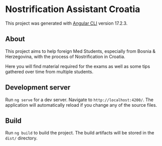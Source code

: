 # Nostrification Assistant Croatia

This project was generated with [Angular CLI](https://github.com/angular/angular-cli) version 17.2.3.

## About

This project aims to help foreign Med Students, especially from Bosnia & Herzegovina, with the process of Nostrification in Croatia.

Here you will find material required for the exams as well as some tips gathered over time from multiple students.

## Development server

Run `ng serve` for a dev server. Navigate to `http://localhost:4200/`. The application will automatically reload if you change any of the source files.

## Build

Run `ng build` to build the project. The build artifacts will be stored in the `dist/` directory.
